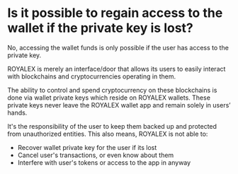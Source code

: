 # Is it possible to regain access to the wallet if the private key is lost?

No, accessing the wallet funds is only possible if the user has access to the private key.

ROYALEX is merely an interface/door that allows its users to easily interact with blockchains and cryptocurrencies operating in them.

The ability to control and spend cryptocurrency on these blockchains is done via wallet private keys which reside on ROYALEX wallets. These private keys never leave the ROYALEX wallet app and remain solely in users’ hands.

It's the responsibility of the user to keep them backed up and protected from unauthorized entities. This also means, ROYALEX is not able to:

- Recover wallet private key for the user if its lost
- Cancel user's transactions, or even know about them
- Interfere with user's tokens or access to the app in anyway
